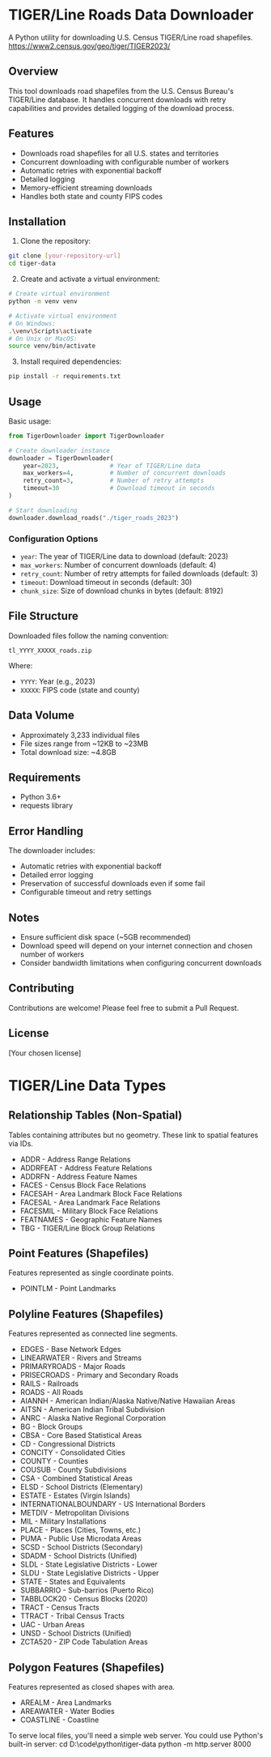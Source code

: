 # TIGER/Line Roads Data Downloader

A Python utility for downloading U.S. Census TIGER/Line road shapefiles.
https://www2.census.gov/geo/tiger/TIGER2023/

## Overview

This tool downloads road shapefiles from the U.S. Census Bureau's TIGER/Line database. It handles concurrent downloads with retry capabilities and provides detailed logging of the download process.

## Features

- Downloads road shapefiles for all U.S. states and territories
- Concurrent downloading with configurable number of workers
- Automatic retries with exponential backoff
- Detailed logging
- Memory-efficient streaming downloads
- Handles both state and county FIPS codes

## Installation

1. Clone the repository:
```bash
git clone [your-repository-url]
cd tiger-data
```

2. Create and activate a virtual environment:
```bash
# Create virtual environment
python -m venv venv

# Activate virtual environment
# On Windows:
.\venv\Scripts\activate
# On Unix or MacOS:
source venv/bin/activate
```

3. Install required dependencies:
```bash
pip install -r requirements.txt
```

## Usage

Basic usage:
```python
from TigerDownloader import TigerDownloader

# Create downloader instance
downloader = TigerDownloader(
    year=2023,              # Year of TIGER/Line data
    max_workers=4,          # Number of concurrent downloads
    retry_count=3,          # Number of retry attempts
    timeout=30              # Download timeout in seconds
)

# Start downloading
downloader.download_roads("./tiger_roads_2023")
```

### Configuration Options

- `year`: The year of TIGER/Line data to download (default: 2023)
- `max_workers`: Number of concurrent downloads (default: 4)
- `retry_count`: Number of retry attempts for failed downloads (default: 3)
- `timeout`: Download timeout in seconds (default: 30)
- `chunk_size`: Size of download chunks in bytes (default: 8192)

## File Structure

Downloaded files follow the naming convention:
```
tl_YYYY_XXXXX_roads.zip
```
Where:
- `YYYY`: Year (e.g., 2023)
- `XXXXX`: FIPS code (state and county)

## Data Volume

- Approximately 3,233 individual files
- File sizes range from ~12KB to ~23MB
- Total download size: ~4.8GB

## Requirements

- Python 3.6+
- requests library

## Error Handling

The downloader includes:
- Automatic retries with exponential backoff
- Detailed error logging
- Preservation of successful downloads even if some fail
- Configurable timeout and retry settings

## Notes

- Ensure sufficient disk space (~5GB recommended)
- Download speed will depend on your internet connection and chosen number of workers
- Consider bandwidth limitations when configuring concurrent downloads

## Contributing

Contributions are welcome! Please feel free to submit a Pull Request.

## License

[Your chosen license]

# TIGER/Line Data Types

## Relationship Tables (Non-Spatial)
Tables containing attributes but no geometry. These link to spatial features via IDs.
- ADDR - Address Range Relations
- ADDRFEAT - Address Feature Relations  
- ADDRFN - Address Feature Names
- FACES - Census Block Face Relations
- FACESAH - Area Landmark Block Face Relations
- FACESAL - Area Landmark Face Relations
- FACESMIL - Military Block Face Relations
- FEATNAMES - Geographic Feature Names
- TBG - TIGER/Line Block Group Relations

## Point Features (Shapefiles)
Features represented as single coordinate points.
- POINTLM - Point Landmarks

## Polyline Features (Shapefiles)
Features represented as connected line segments.
- EDGES - Base Network Edges
- LINEARWATER - Rivers and Streams
- PRIMARYROADS - Major Roads
- PRISECROADS - Primary and Secondary Roads
- RAILS - Railroads 
- ROADS - All Roads
- AIANNH - American Indian/Alaska Native/Native Hawaiian Areas
- AITSN - American Indian Tribal Subdivision
- ANRC - Alaska Native Regional Corporation
- BG - Block Groups
- CBSA - Core Based Statistical Areas
- CD - Congressional Districts
- CONCITY - Consolidated Cities
- COUNTY - Counties
- COUSUB - County Subdivisions
- CSA - Combined Statistical Areas
- ELSD - School Districts (Elementary)
- ESTATE - Estates (Virgin Islands)
- INTERNATIONALBOUNDARY - US International Borders
- METDIV - Metropolitan Divisions
- MIL - Military Installations
- PLACE - Places (Cities, Towns, etc.)
- PUMA - Public Use Microdata Areas
- SCSD - School Districts (Secondary)
- SDADM - School Districts (Unified)
- SLDL - State Legislative Districts - Lower
- SLDU - State Legislative Districts - Upper
- STATE - States and Equivalents
- SUBBARRIO - Sub-barrios (Puerto Rico)
- TABBLOCK20 - Census Blocks (2020)
- TRACT - Census Tracts
- TTRACT - Tribal Census Tracts
- UAC - Urban Areas
- UNSD - School Districts (Unified)
- ZCTA520 - ZIP Code Tabulation Areas

## Polygon Features (Shapefiles)
Features represented as closed shapes with area.
- AREALM - Area Landmarks
- AREAWATER - Water Bodies
- COASTLINE - Coastline


To serve local files, you'll need a simple web server. You could use Python's built-in server:
cd D:\code\python\tiger-data
python -m http.server 8000
